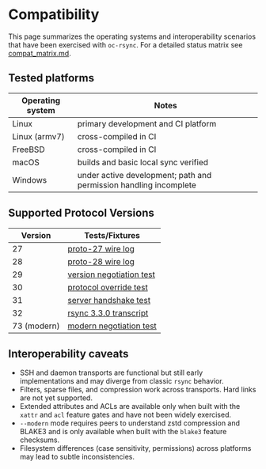 # Compatibility

This page summarizes the operating systems and interoperability scenarios that
have been exercised with `oc-rsync`. For a detailed status matrix see
[compat_matrix.md](compat_matrix.md).

## Tested platforms

| Operating system | Notes |
|------------------|-------|
| Linux | primary development and CI platform |
| Linux (armv7) | cross-compiled in CI |
| FreeBSD | cross-compiled in CI |
| macOS | builds and basic local sync verified |
| Windows | under active development; path and permission handling incomplete |

## Supported Protocol Versions

| Version | Tests/Fixtures |
|---------|----------------|
| 27 | [proto-27 wire log](../tests/interop/wire/proto-27.log) |
| 28 | [proto-28 wire log](../tests/interop/wire/proto-28.log) |
| 29 | [version negotiation test](../crates/protocol/tests/protocol.rs#L40-L45) |
| 30 | [protocol override test](../crates/cli/src/lib.rs#L1958-L2030) |
| 31 | [server handshake test](../tests/server.rs#L34-L85) |
| 32 | [rsync 3.3.0 transcript](../tests/interop/wire/rsync-3.3.0.log) |
| 73 (modern) | [modern negotiation test](../tests/interop/modern.rs#L7-L10) |

## Interoperability caveats

* SSH and daemon transports are functional but still early implementations and
  may diverge from classic `rsync` behavior.
* Filters, sparse files, and compression work across transports. Hard links are
  not yet supported.
* Extended attributes and ACLs are available only when built with the `xattr`
  and `acl` feature gates and have not been widely exercised.
* `--modern` mode requires peers to understand zstd compression and BLAKE3 and is only available when built with the `blake3` feature
  checksums.
* Filesystem differences (case sensitivity, permissions) across platforms may
  lead to subtle inconsistencies.

